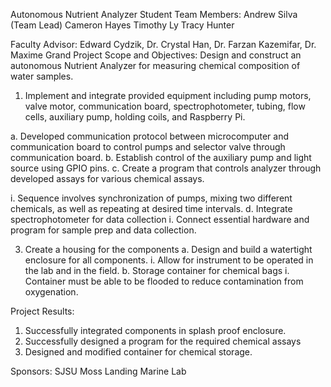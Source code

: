 Autonomous Nutrient Analyzer
Student Team Members:
Andrew Silva (Team Lead)
Cameron Hayes
Timothy Ly
Tracy Hunter

Faculty Advisor: Edward Cydzik, Dr. Crystal Han, Dr. Farzan Kazemifar, Dr. Maxime Grand
Project Scope and Objectives:
Design and construct an autonomous Nutrient Analyzer for measuring chemical composition of
water samples.

1. Implement and integrate provided equipment including pump motors, valve motor,
communication board, spectrophotometer, tubing, flow cells, auxiliary pump, holding
coils, and Raspberry Pi.

a. Developed communication protocol between microcomputer and communication
board to control pumps and selector valve through communication board.
b. Establish control of the auxiliary pump and light source using GPIO pins.
c. Create a program that controls analyzer through developed assays for various
chemical assays.

i. Sequence involves synchronization of pumps, mixing two different
chemicals, as well as repeating at desired time intervals.
d. Integrate spectrophotometer for data collection
i. Connect essential hardware and program for sample prep and data
collection.

3. Create a housing for the components
a. Design and build a watertight enclosure for all components.
i. Allow for instrument to be operated in the lab and in the field.
b. Storage container for chemical bags
i. Container must be able to be flooded to reduce contamination from
oxygenation.

Project Results:
1. Successfully integrated components in splash proof enclosure.
2. Successfully designed a program for the required chemical assays
3. Designed and modified container for chemical storage.
   
Sponsors:
SJSU Moss Landing Marine Lab
